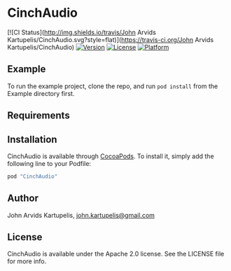 # CinchAudio

[![CI Status](http://img.shields.io/travis/John Arvids Kartupelis/CinchAudio.svg?style=flat)](https://travis-ci.org/John Arvids Kartupelis/CinchAudio)
[![Version](https://img.shields.io/cocoapods/v/CinchAudio.svg?style=flat)](http://cocoapods.org/pods/CinchAudio)
[![License](https://img.shields.io/cocoapods/l/CinchAudio.svg?style=flat)](http://cocoapods.org/pods/CinchAudio)
[![Platform](https://img.shields.io/cocoapods/p/CinchAudio.svg?style=flat)](http://cocoapods.org/pods/CinchAudio)

## Example

To run the example project, clone the repo, and run `pod install` from the Example directory first.

## Requirements

## Installation

CinchAudio is available through [CocoaPods](http://cocoapods.org). To install
it, simply add the following line to your Podfile:

```ruby
pod "CinchAudio"
```

## Author

John Arvids Kartupelis, john.kartupelis@gmail.com

## License

CinchAudio is available under the Apache 2.0 license. See the LICENSE file for more info.
